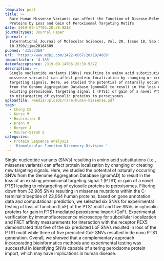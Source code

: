 ```yaml
---
template: post
title: >-
  Rare Human Missense Variants can affect the Function of Disease-Relevant
  Proteins by Loss and Gain of Peroxisomal Targeting Motifs
date: 2019-09-17T06:20:39.921Z
journaltypes: Journal Paper
journal: >-
  International Journal of Molecular Sciences, Vol. 20, Issue 18, Sep 17, doi:
  10.3390/ijms20184609
pubmed: '31533369'
url: 'https://www.mdpi.com/1422-0067/20/18/4609'
impactfactor: '4.183'
dateofacceptance: 2019-09-14T06:20:39.937Z
description: >-
  Single nucleotide variants (SNVs) resulting in amino acid substitutions (i.e.,
  missense variants) can affect protein localization by changing or creating new
  targeting signals. Here, we studied the potential of naturally occurring SNVs
  from the Genome Aggregation Database (gnomAD) to result in the loss of an
  existing peroxisomal targeting signal 1 (PTS1) or gain of a novel PTS1 leading
  to mistargeting of cytosolic proteins to peroxisomes.
uploadfile: /media/uploads/rare-human-missense.pdf
tags:
  - Chong CS
  - Kunze M
  - Hochreiter B
  - Krenn M
  - Berger J
  - Maurer-Stroh S
categories:
  - Protein Sequence Analysis
  - 'Biomolecular Function Discovery Division '
---
```

Single nucleotide variants (SNVs) resulting in amino acid substitutions (i.e., missense variants) can affect protein localization by changing or creating new targeting signals. Here, we studied the potential of naturally occurring SNVs from the Genome Aggregation Database (gnomAD) to result in the loss of an existing peroxisomal targeting signal 1 (PTS1) or gain of a novel PTS1 leading to mistargeting of cytosolic proteins to peroxisomes. Filtering down from 32,985 SNVs resulting in missense mutations within the C-terminal tripeptide of 23,064 human proteins, based on gene annotation data and computational prediction, we selected six SNVs for experimental testing of loss of function (LoF) of the PTS1 motif and five SNVs in cytosolic proteins for gain in PTS1-mediated peroxisome import (GoF). Experimental verification by immunofluorescence microscopy for subcellular localization and FRET affinity measurements for interaction with the receptor PEX5 demonstrated that five of the six predicted LoF SNVs resulted in loss of the PTS1 motif while three of five predicted GoF SNVs resulted in de novo PTS1 generation. Overall, we showed that a complementary approach incorporating bioinformatics methods and experimental testing was successful in identifying SNVs capable of altering peroxisome protein import, which may have implications in human disease.
